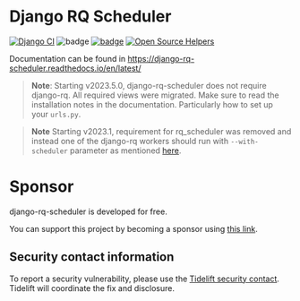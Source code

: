 Django RQ Scheduler
===================
[![Django CI](https://github.com/dsoftwareinc/django-rq-scheduler/actions/workflows/test.yml/badge.svg)](https://github.com/dsoftwareinc/django-rq-scheduler/actions/workflows/test.yml)
![badge](https://img.shields.io/endpoint?url=https://gist.githubusercontent.com/cunla/b756396efb895f0e34558c980f1ca0c7/raw/django-rq-scheduler-4.json)
[![badge](https://img.shields.io/pypi/dm/django-rq-scheduler)](https://pypi.org/project/django-rq-scheduler/)
[![Open Source Helpers](https://www.codetriage.com/dsoftwareinc/django-rq-scheduler/badges/users.svg)](https://www.codetriage.com/dsoftwareinc/django-rq-scheduler)

Documentation can be found in https://django-rq-scheduler.readthedocs.io/en/latest/

> **Note**: Starting v2023.5.0, django-rq-scheduler does not require django-rq.
> All required views were migrated. Make sure to read the installation notes in the documentation.
> Particularly how to set up your `urls.py`.

> **Note** Starting v2023.1, requirement for rq_scheduler was removed and instead
> one of the django-rq workers should run with `--with-scheduler` parameter
> as mentioned [here](https://github.com/rq/django-rq#support-for-scheduled-jobs).


# Sponsor

django-rq-scheduler is developed for free.

You can support this project by becoming a sponsor using [this link](https://github.com/sponsors/cunla).


## Security contact information

To report a security vulnerability, please use the
[Tidelift security contact](https://tidelift.com/security).
Tidelift will coordinate the fix and disclosure.